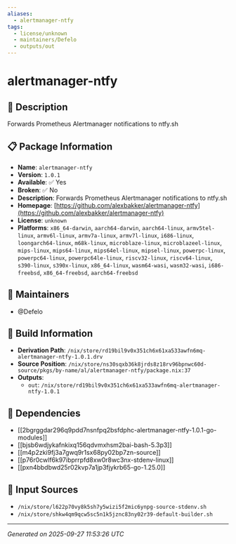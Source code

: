 ```yaml
---
aliases:
  - alertmanager-ntfy
tags:
  - license/unknown
  - maintainers/Defelo
  - outputs/out
---
```


# alertmanager-ntfy

## 📝 Description

Forwards Prometheus Alertmanager notifications to ntfy.sh

## 📋 Package Information

- **Name**: `alertmanager-ntfy`
- **Version**: `1.0.1`
- **Available**: ✅ Yes
- **Broken**: ✅ No
- **Description**: Forwards Prometheus Alertmanager notifications to ntfy.sh
- **Homepage**: [https://github.com/alexbakker/alertmanager-ntfy](https://github.com/alexbakker/alertmanager-ntfy)
- **License**: `unknown`
- **Platforms**: `x86_64-darwin`, `aarch64-darwin`, `aarch64-linux`, `armv5tel-linux`, `armv6l-linux`, `armv7a-linux`, `armv7l-linux`, `i686-linux`, `loongarch64-linux`, `m68k-linux`, `microblaze-linux`, `microblazeel-linux`, `mips-linux`, `mips64-linux`, `mips64el-linux`, `mipsel-linux`, `powerpc-linux`, `powerpc64-linux`, `powerpc64le-linux`, `riscv32-linux`, `riscv64-linux`, `s390-linux`, `s390x-linux`, `x86_64-linux`, `wasm64-wasi`, `wasm32-wasi`, `i686-freebsd`, `x86_64-freebsd`, `aarch64-freebsd`
## 👥 Maintainers

- @Defelo


## 🔧 Build Information

- **Derivation Path**: `/nix/store/rd19bil9v0x351ch6x61xa533awfn6mq-alertmanager-ntfy-1.0.1.drv`
- **Source Position**: `/nix/store/ns30sqxb36k8jrds8z18rv96bpnwc60d-source/pkgs/by-name/al/alertmanager-ntfy/package.nix:37`
- **Outputs**:
  - `out`:  `/nix/store/rd19bil9v0x351ch6x61xa533awfn6mq-alertmanager-ntfy-1.0.1`

## 🔗 Dependencies

- [[2bgrggdar296q9pdd7nsnfpq2bsfdphc-alertmanager-ntfy-1.0.1-go-modules]]
- [[bjsb6wdjykafnkixq156qdvmxhsm2bai-bash-5.3p3]]
- [[m4p2zki9fj3a7gwq9r1sx68py02bp7zn-source]]
- [[p76r0cwlf6k97ibprrpfd8xw0r8wc3nx-stdenv-linux]]
- [[pxn4bbdbwd25r02kvp7a1jp3fjykrb65-go-1.25.0]]

## 📁 Input Sources

- `/nix/store/l622p70vy8k5sh7y5wizi5f2mic6ynpg-source-stdenv.sh`
- `/nix/store/shkw4qm9qcw5sc5n1k5jznc83ny02r39-default-builder.sh`

---
*Generated on 2025-09-27 11:53:26 UTC*
